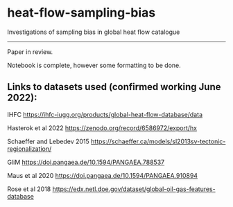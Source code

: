 # heat-flow-sampling-bias
Investigations of sampling bias in global heat flow catalogue

---

Paper in review. 

Notebook is complete, however some formatting to be done. 


## Links to datasets used (confirmed working June 2022): 

IHFC
https://ihfc-iugg.org/products/global-heat-flow-database/data

Hasterok et al 2022
https://zenodo.org/record/6586972/export/hx

Schaeffer and Lebedev 2015
https://schaeffer.ca/models/sl2013sv-tectonic-regionalization/

GliM
https://doi.pangaea.de/10.1594/PANGAEA.788537

Maus et al 2020
https://doi.pangaea.de/10.1594/PANGAEA.910894

Rose et al 2018
https://edx.netl.doe.gov/dataset/global-oil-gas-features-database
